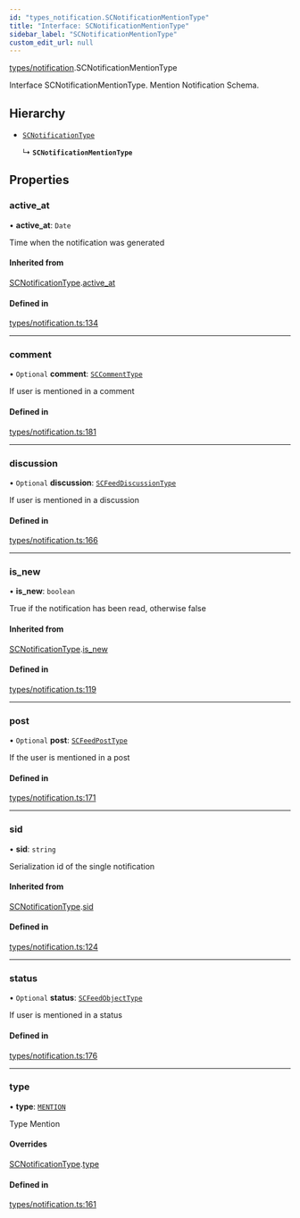 ```yaml
---
id: "types_notification.SCNotificationMentionType"
title: "Interface: SCNotificationMentionType"
sidebar_label: "SCNotificationMentionType"
custom_edit_url: null
---
```


[types/notification](../modules/types_notification).SCNotificationMentionType

Interface SCNotificationMentionType.
Mention Notification Schema.

## Hierarchy

- [`SCNotificationType`](types_notification.SCNotificationType)

  ↳ **`SCNotificationMentionType`**

## Properties

### active\_at

• **active\_at**: `Date`

Time when the notification was generated

#### Inherited from

[SCNotificationType](types_notification.SCNotificationType).[active_at](types_notification.SCNotificationType#active_at)

#### Defined in

[types/notification.ts:134](https://github.com/selfcommunity/community-ui/blob/80e4c04/packages/sc-core/src/types/notification.ts#L134)

___

### comment

• `Optional` **comment**: [`SCCommentType`](types_comment.SCCommentType)

If user is mentioned in a comment

#### Defined in

[types/notification.ts:181](https://github.com/selfcommunity/community-ui/blob/80e4c04/packages/sc-core/src/types/notification.ts#L181)

___

### discussion

• `Optional` **discussion**: [`SCFeedDiscussionType`](types_feed.SCFeedDiscussionType)

If user is mentioned in a discussion

#### Defined in

[types/notification.ts:166](https://github.com/selfcommunity/community-ui/blob/80e4c04/packages/sc-core/src/types/notification.ts#L166)

___

### is\_new

• **is\_new**: `boolean`

True if the notification has been read, otherwise false

#### Inherited from

[SCNotificationType](types_notification.SCNotificationType).[is_new](types_notification.SCNotificationType#is_new)

#### Defined in

[types/notification.ts:119](https://github.com/selfcommunity/community-ui/blob/80e4c04/packages/sc-core/src/types/notification.ts#L119)

___

### post

• `Optional` **post**: [`SCFeedPostType`](types_feed.SCFeedPostType)

If the user is mentioned in a post

#### Defined in

[types/notification.ts:171](https://github.com/selfcommunity/community-ui/blob/80e4c04/packages/sc-core/src/types/notification.ts#L171)

___

### sid

• **sid**: `string`

Serialization id of the single notification

#### Inherited from

[SCNotificationType](types_notification.SCNotificationType).[sid](types_notification.SCNotificationType#sid)

#### Defined in

[types/notification.ts:124](https://github.com/selfcommunity/community-ui/blob/80e4c04/packages/sc-core/src/types/notification.ts#L124)

___

### status

• `Optional` **status**: [`SCFeedObjectType`](types_feed.SCFeedObjectType)

If user is mentioned in a status

#### Defined in

[types/notification.ts:176](https://github.com/selfcommunity/community-ui/blob/80e4c04/packages/sc-core/src/types/notification.ts#L176)

___

### type

• **type**: [`MENTION`](../enums/types_notification.SCNotificationTypologyType#mention)

Type Mention

#### Overrides

[SCNotificationType](types_notification.SCNotificationType).[type](types_notification.SCNotificationType#type)

#### Defined in

[types/notification.ts:161](https://github.com/selfcommunity/community-ui/blob/80e4c04/packages/sc-core/src/types/notification.ts#L161)
